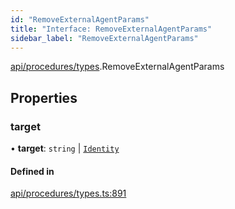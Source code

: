 ```yaml
---
id: "RemoveExternalAgentParams"
title: "Interface: RemoveExternalAgentParams"
sidebar_label: "RemoveExternalAgentParams"
---
```


[api/procedures/types](../../../../../modules/API/Procedures/Types/Types.md).RemoveExternalAgentParams

## Properties

### target

• **target**: `string` \| [`Identity`](../../../../../classes/API/Entities/Identity/Identity.md)

#### Defined in

[api/procedures/types.ts:891](https://github.com/PolymeshAssociation/polymesh-sdk/blob/d4e2c127f/src/api/procedures/types.ts#L891)
